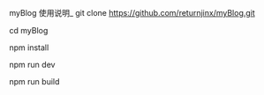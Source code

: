 myBlog
使用说明_
git clone https://github.com/returnjinx/myBlog.git

cd myBlog 

npm install 

npm run dev 
 
npm run build